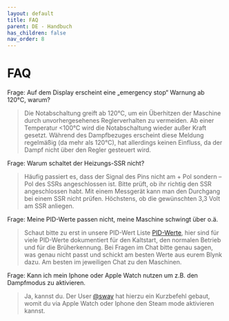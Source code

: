 ```yaml
---
layout: default
title: FAQ
parent: DE - Handbuch
has_children: false
nav_order: 8
---
```


# FAQ

Frage: Auf dem Display erscheint eine „emergency stop“ Warnung ab 120°C, warum?

> Die Notabschaltung greift ab 120°C, um ein Überhitzen der Maschine durch unvorhergesehenes Reglerverhalten zu vermeiden. Ab einer Temperatur <100°C wird die Notabschaltung wieder außer Kraft gesetzt. Während des Dampfbezuges erscheint diese Meldung regelmäßig (da mehr als 120°C), hat allerdings keinen Einfluss, da der Dampf nicht über den Regler gesteuert wird.

Frage: Warum schaltet der Heizungs-SSR nicht?

> Häufig passiert es, dass der Signal des Pins nicht am + Pol sondern – Pol des SSRs angeschlossen ist. Bitte prüft, ob ihr richtig den SSR angeschlossen habt. Mit einem Messgerät kann man den Durchgang bei einem SSR nicht prüfen. Höchstens, ob die gewünschten 3,3 Volt am SSR anliegen.

Frage: Meine PID-Werte passen nicht, meine Maschine schwingt über o.ä.

> Schaut bitte zu erst in unsere PID-Wert Liste [PID-Werte](./customization/pid-werte.md), hier sind für viele PID-Werte dokumentiert für den Kaltstart, den normalen Betrieb und für die Brüherkennung. Bei Fragen im Chat bitte genau sagen, was genau nicht passt und schickt am besten Werte aus eurem Blynk dazu. Am besten im jeweiligen Chat zu den Maschinen.

Frage: Kann ich mein Iphone oder Apple Watch nutzen um z.B. den Dampfmodus zu aktivieren.
> Ja, kannst du. Der User [@sway]([https://github.com/sway) hat hierzu ein Kurzbefehl gebaut, womit du via Apple Watch oder Iphone den Steam mode aktivieren kannst. 
